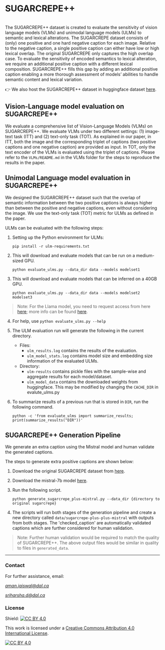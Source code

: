 # SUGARCREPE++
<br>
The SUGARCREPE++ dataset is created to evaluate the sensitivity of vision language models (VLMs) and unimodal language models (ULMs) to semantic and lexical alterations. The SUGARCREPE dataset consists of (only) one positive and one hard negative caption for each image. Relative to the negative caption, a single positive caption can either have low or high lexical overlap. The original SUGARCREPE only captures the high overlap case. To evaluate the sensitivity of encoded semantics to lexical alteration, we require an additional positive caption with a different lexical composition. SUGARCREPE++ fills this gap by adding an additional positive caption enabling a more thorough assessment of models’ abilities to handle semantic content
and lexical variation.


:point_right: We also host the SUGARCREPE++ dataset in huggingface dataset [here](https://huggingface.co/datasets/Aman-J/SugarCrepe_pp).

## Vision-Language model evaluation on SUGARCREPE++

We evaluate a comprehensive list of Vision-Language Models (VLMs) on SUGARCREPE++. We evaluate VLMs under two different settings: (1) image-text task (ITT) and (2) text-only task (TOT). As explained in our paper, in ITT, both the image and the corresponding triplet of captions (two positive captions and one negative caption) are provided as input. In TOT, only the text encoder of the VLMs is evaluated using the triplet of captions. Please refer to the `VLMs/README.md` in the VLMs folder for the steps to reproduce the results in the paper.

## Unimodal Language model evaluation in SUGARCREPE++

We designed the SUGARCREPE++ dataset such that the overlap of semantic information between the two positive captions is always higher than between the positive and negative captions, even without considering the image. We use the text-only task (TOT) metric for ULMs as defined in the paper.

ULMs can be evaluated with the following steps:

1. Setting up the Python environment for ULMs:

   `pip install -r ulm-requirements.txt`

3. This will download and evaluate models that can be run on a medium-sized GPU.

   `python evaluate_ulms.py --data_dir data --models modelset1`

4. This will download and evaluate models that can be inferred on a 40GB GPU.

   `python evaluate_ulms.py --data_dir data --models modelset2 modelset3`

> Note: For the Llama model, you need to request access from here [here](https://llama.meta.com/llama-downloads/); more info can be found [here](https://huggingface.co/SeanLee97/angle-llama-7b-nli-v2).

4. For help, use `python evaluate_ulms.py --help`
5. The ULM evaluation run will generate the following in the current directory.
    * Files:
        * `ulm_results.log` contains the results of the evaluation.
        * `ulm_model_stats.log` contains model size and embedding size information of the evaluated ULMs.
    * Directory:
        * `ulm-results` contains pickle files with the sample-wise and aggregate results for each model/dataset.
        * `ulm_model_data` contains the downloaded weights from huggingface. This may be modified by changing the `CACHE_DIR` in evalute\_ulms.py
6. To summarize results of a previous run that is stored in `DIR`, run the following command.

    `python -c 'from evaluate_ulms import summarize_results; print(summarize_results("DIR"))'`

## SUGARCREPE++ Generation Pipeline

We generate an extra caption using the Mistral model and human validate the generated captions.

The steps to generate extra positive captions are shown below:

1. Download the original SUGARCREPE dataset from [here](https://github.com/RAIVNLab/sugar-crepe/tree/main/data).
2. Download the mistral-7b model [here](https://huggingface.co/mistralai/Mistral-7B-Instruct-v0.1).
3. Run the following script.

    `python generate_sugarcrepe_plus-mistral.py --data_dir {directory to original sugarcrepe}`

4. The scripts will run both stages of the generation pipeline and create a new directory called `data/sugarcrepe-plus-plus-mistral` with outputs from both stages. The 'checked\_caption' are automatically validated captions which are further considered for human validation.

> Note: Further human validation would be required to match the quality of SUGARCREPE++. The above output files would be similar in quality to files in `generated_data`.

- - -

### Contact

For further assistance, email: 

*aman.jaiswal@dal.ca*

*sriharsha.d@dal.ca*

### License

Shield: [![CC BY 4.0](https://img.shields.io/badge/License-CC%20BY%204.0-lightgrey.svg)](http://creativecommons.org/licenses/by/4.0/)

This work is licensed under a [Creative Commons Attribution 4.0 International License](http://creativecommons.org/licenses/by/4.0/).

[![CC BY 4.0](https://i.creativecommons.org/l/by/4.0/88x31.png)](http://creativecommons.org/licenses/by/4.0/)
